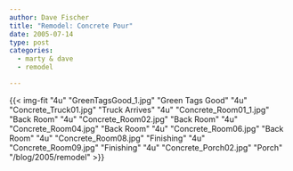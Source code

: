 ```yaml
---
author: Dave Fischer
title: "Remodel: Concrete Pour"
date: 2005-07-14
type: post
categories:
  - marty & dave
  - remodel

---
```


<!--more-->

{{< img-fit
    "4u" "GreenTagsGood_1.jpg" "Green Tags Good"
    "4u" "Concrete_Truck01.jpg" "Truck Arrives"
    "4u" "Concrete_Room01_1.jpg" "Back Room"
    "4u" "Concrete_Room02.jpg" "Back Room"
    "4u" "Concrete_Room04.jpg" "Back Room"
    "4u" "Concrete_Room06.jpg" "Back Room"
    "4u" "Concrete_Room08.jpg" "Finishing"
    "4u" "Concrete_Room09.jpg" "Finishing"
    "4u" "Concrete_Porch02.jpg" "Porch"
    "/blog/2005/remodel" >}}

